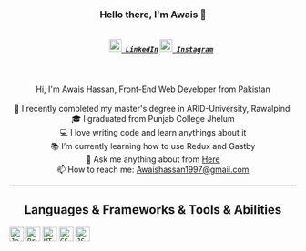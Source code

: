 <h3 align="center">Hello there, I'm Awais 👋</h3>
<h5 align="center">
  <code>
    <a href="https://www.linkedin.com/in/awais-hassan-7bb3b5133/" title="LinkedIn Profile"><img width="22" src="https://github.com/AWAIS97/AWAIS97/main/images/linkedin.svg"> LinkedIn</a></code>
  <code><a href="https://www.instagram.com/awwaais/" title="Instagram Profile"><img width="22" src="https://github.com/AWAIS97/AWAIS97/images/instagram.svg"> Instagram</a></code>
</h5>
<br>
<p align="center">
  Hi, I'm Awais Hassan, Front-End Web Developer from Pakistan
  <br>
  <br>
  🔬 I recently completed my master's degree in ARID-University, Rawalpindi
  <br>
  🎓 I graduated from Punjab College Jhelum
  <br>
  💻 I love writing code and learn anythings about it
  <br>
  📚 I’m currently learning how to use Redux and Gastby
  <br>
  💬 Ask me anything about from <a href="https://github.com/AWAIS97/AWAIS97/issues" title="Issues">Here</a>
  <br>
  📫 How to reach me: <a href="mailto: Awaishassan1997@gmail.com">Awaishassan1997@gmail.com</a>
</p>

<hr>

<h2 align="center">Languages & Frameworks & Tools & Abilities</h2>

<p align="center">

  <code><img title="Javascript" height="25" src="https://github.com/AWAIS97/AWAIS97/images/javascript.svg"></code>
  <code><img title="Problem Solving" height="25" src="https://github.com/AWAIS97/AWAIS97/images/problemSolving.png"></code>
  <code><img title="HTML5" height="25" src="https://github.com/AWAIS97/AWAIS97/images/html5.svg"></code>
  <code><img title="CSS" height="25" src="https://github.com/AWAIS97/AWAIS97/images/css.svg"></code>
  <code><img title="JSON" height="25" src="https://github.com/AWAIS97/AWAIS97/images/json.svg"></code>
</p>
